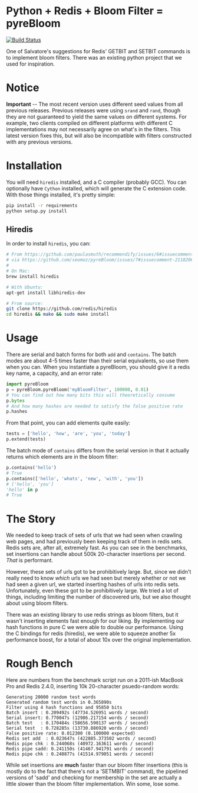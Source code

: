 Python + Redis + Bloom Filter = pyreBloom
=====================================================
[![Build Status](https://travis-ci.org/seomoz/pyreBloom.svg?branch=linting)](https://travis-ci.org/seomoz/pyreBloom)

One of Salvatore's suggestions for Redis' GETBIT and SETBIT commands is to
implement bloom filters. There was an existing python project that we used
for inspiration.

Notice
======
__Important__ -- The most recent version uses different seed values from all
previous releases. Previous releases were using `srand` and `rand`, though they
are not guaranteed to yield the same values on different systems. For example,
two clients compiled on different platforms with different C implementations
may not necessarily agree on what's in the filters. This latest version fixes
this, but will also be incompatible with filters constructed with any previous
versions.

Installation
============

You will need `hiredis` installed, and a C compiler (probably GCC). You can
optionally have `Cython` installed, which will generate the C extension code.
With those things installed, it's pretty simple:

```bash
pip install -r requirements
python setup.py install
```

Hiredis
-------
In order to install `hiredis`, you can:

```bash
# From https://github.com/paulasmuth/recommendify/issues/6#issuecomment-4496616
# via https://github.com/seomoz/pyreBloom/issues/7#issuecomment-21182063
#
# On Mac:
brew install hiredis

# With Ubuntu:
apt-get install libhiredis-dev

# From source:
git clone https://github.com/redis/hiredis
cd hiredis && make && sudo make install
```

Usage
=====

There are serial and batch forms for both `add` and `contains`. The batch 
modes are about 4-5 times faster than their serial equivalents, so use them
when you can. When you instantiate a pyreBloom, you should give it a redis
key name, a capacity, and an error rate:

```python
import pyreBloom
p = pyreBloom.pyreBloom('myBloomFilter', 100000, 0.01)
# You can find out how many bits this will theoretically consume
p.bytes
# And how many hashes are needed to satisfy the false positive rate
p.hashes
```

From that point, you can add elements quite easily:

```python
tests = ['hello', 'how', 'are', 'you', 'today']
p.extend(tests)
```

The batch mode of `contains` differs from the serial version in that it actually
returns which elements are in the bloom filter:

```python
p.contains('hello')
# True
p.contains(['hello', 'whats', 'new', 'with', 'you'])
# ['hello', 'you']
'hello' in p
# True
```

The Story
=========

We needed to keep track of sets of urls that we had seen when crawling web
pages, and had previously been keeping track of them in redis sets. Redis 
sets are, after all, extremely fast. As you can see in the benchmarks, set
insertions can handle about 500k 20-character insertions per second. _That_
is performant.

However, these sets of urls got to be prohibitively large. But, since we 
didn't really need to know _which_ urls we had seen but merely whether or
not we had seen a given url, we started inserting hashes of urls into redis
sets. Unfortunately, even these got to be prohibitively large. We tried a
lot of things, including limiting the number of discovered urls, but we 
also thought about using bloom filters.

There was an existing library to use redis strings as bloom filters, but it
wasn't inserting elements fast enough for our liking. By implementing our
hash functions in pure C we were able to double our performance. Using the 
C bindings for redis (hiredis), we were able to squeeze another 5x performance
boost, for a total of about 10x over the original implementation.

Rough Bench
===========

Here are numbers from the benchmark script run on a 2011-ish MacBook Pro
and Redis 2.4.0, inserting 10k 20-character psuedo-random words:

	Generating 20000 random test words
	Generated random test words in 0.365890s
	Filter using 4 hash functions and 95850 bits
	Batch insert : 0.209492s (47734.526951 words / second)
	Serial insert: 0.770047s (12986.217154 words / second)
	Batch test   : 0.170484s (58656.590137 words / second)
	Serial test  : 0.728285s (13730.886920 words / second)
	False positive rate: 0.012300 (0.100000 expected)
	Redis set add  : 0.023647s (422885.373502 words / second)
	Redis pipe chk : 0.244068s (40972.163611 words / second)
	Redis pipe sadd: 0.241150s (41467.941791 words / second)
	Redis pipe chk : 0.240877s (41514.979051 words / second)

While set insertions are __much__ faster than our bloom filter insertions
(this is mostly do to the fact that there's not a 'SETMBIT' command), the
pipelined versions of 'sadd' and checking for membership in the set are
actually a little slower than the bloom filter implementation. Win some, 
lose some.

